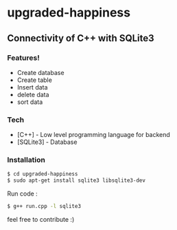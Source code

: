 # upgraded-happiness

## Connectivity of C++ with SQLite3

### Features!

  - Create database
  - Create table
  - Insert data
  - delete data
  - sort data

### Tech

* [C++] - Low level programming language for backend
* [SQLite3] - Database

### Installation

```sh
$ cd upgraded-happiness
$ sudo apt-get install sqlite3 libsqlite3-dev
```

Run code :

```sh
$ g++ run.cpp -l sqlite3
```

feel free to contribute :)
